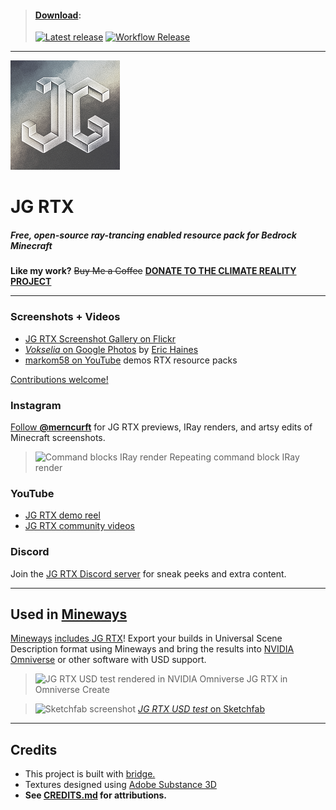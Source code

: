 > #### [Download](https://github.com/jasonjgardner/jg-rtx/releases):
> 
> [![Latest release](https://github.com/jasonjgardner/jg-rtx/actions/workflows/release.yml/badge.svg?branch=main&event=release)](https://github.com/jasonjgardner/jg-rtx/actions/workflows/release.yml) [![Workflow Release](https://github.com/jasonjgardner/jg-rtx/actions/workflows/main.yml/badge.svg)](https://github.com/jasonjgardner/jg-rtx/actions/workflows/main.yml)

---

![Pack Icon](RP/pack_icon.png)
# JG RTX

##### Free, open-source ray-trancing enabled resource pack for Bedrock Minecraft

__Like my work?__ ~~Buy Me a Coffee~~ __[DONATE TO THE CLIMATE REALITY PROJECT](https://www.climaterealityproject.org/donate/donate-climate-reality-project)__

---

### Screenshots + Videos
- [JG RTX Screenshot Gallery on Flickr](https://www.flickr.com/photos/jasongardner/albums/72157719469112264)
- [*Vokselia* on Google Photos](https://photos.app.goo.gl/nffv8T79YA4bwkzP8) by [Eric Haines](https://github.com/erich666)
- [markom58 on YouTube](https://www.youtube.com/c/markom58/search?query=JG%20RTX) demos RTX resource packs

[Contributions welcome!](https://github.com/jasonjgardner/jg-rtx/discussions/categories/screenshots)

### Instagram
[Follow **@merncurft**](https://www.instagram.com/merncurft/) for JG RTX previews, IRay renders, and artsy edits of Minecraft screenshots.
> ![Command blocks IRay render](https://user-images.githubusercontent.com/1903667/143306432-95399c7c-672e-4567-b78d-c77183e7ae64.jpg)
> Repeating command block IRay render

### YouTube
- [JG RTX demo reel](https://www.youtube.com/playlist?list=PL8PY_n6h2FGXHHcfU4ifiWdeIYg8TNB8N)
- [JG RTX community videos](https://youtube.com/playlist?list=PL8PY_n6h2FGW7OnrGPV4-rKQKYo_JvuBH)

### Discord
Join the [JG RTX Discord server](https://discord.gg/nJmKSgmqyY) for sneak peeks and extra content.

---

## Used in [Mineways](http://mineways.com)
[Mineways](https://github.com/erich666/Mineways/) [includes JG RTX](http://www.realtimerendering.com/erich/minecraft/public/mineways/textures.html#candy)! Export your builds in Universal Scene Description format using Mineways and bring the results into [NVIDIA Omniverse](https://www.nvidia.com/en-us/omniverse/) or other software with USD support. 

> ![JG RTX USD test rendered in NVIDIA Omniverse](https://user-images.githubusercontent.com/1903667/143316694-f66bce34-158e-4557-aaa3-cb283b8f6ca5.jpg)
> JG RTX in Omniverse Create

> ![Sketchfab screenshot](https://user-images.githubusercontent.com/1903667/143307109-eaa3dd53-effe-41f4-a73c-4772d3eeb9ba.jpg)
> [*JG RTX USD test* on Sketchfab](https://skfb.ly/oq9zu)

---

## Credits
- This project is built with [bridge.](https://bridge-core.github.io/)
- Textures designed using [Adobe Substance 3D](https://www.adobe.com/creativecloud/3d-augmented-reality.html)
- __See [CREDITS.md](CREDITS.md) for attributions.__
